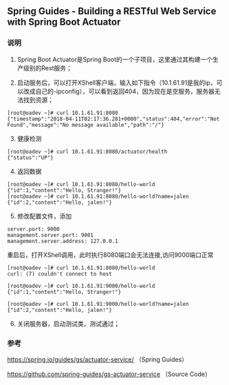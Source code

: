 ## Spring Guides - Building a RESTful Web Service with Spring Boot Actuator

### 说明

1. Spring Boot Actuator是Spring Boot的一个子项目，这里通过其构建一个生产级别的Rest服务；

2. 启动服务后，可以打开XShell客户端，输入如下指令（10.1.61.91是我的ip，可以改成自己的-ipconfig），可以看到返回404，因为现在是空服务，服务器无法找到资源；

```
[root@oadev ~]# curl 10.1.61.91:8080
{"timestamp":"2018-04-11T02:17:36.281+0000","status":404,"error":"Not Found","message":"No message available","path":"/"}
```

3. 健康检测

```
[root@oadev ~]# curl 10.1.61.91:8080/actuator/health
{"status":"UP"}
```

4. 返回数据

```
[root@oadev ~]# curl 10.1.61.91:8080/hello-world
{"id":1,"content":"Hello, Stranger!"} 
[root@oadev ~]# curl 10.1.61.91:8080/hello-world?name=jalen
{"id":2,"content":"Hello, jalen!"}
```

5. 修改配置文件，添加

```
server.port: 9000
management.server.port: 9001
management.server.address: 127.0.0.1
```

重启后，打开XShell调用，此时执行8080端口会无法连接,访问9000端口正常

```
[root@oadev ~]# curl 10.1.61.91:8080/hello-world
curl: (7) couldn't connect to host
```

```
[root@oadev ~]# curl 10.1.61.91:9000/hello-world
{"id":1,"content":"Hello, Stranger!"}
```

```
[root@oadev ~]# curl 10.1.61.91:9000/hello-world?name=jalen
{"id":2,"content":"Hello, jalen!"}
```

6. 关闭服务器，启动测试类，测试通过；

### 参考

https://spring.io/guides/gs/actuator-service/ （Spring Guides）

https://github.com/spring-guides/gs-actuator-service （Source Code）

